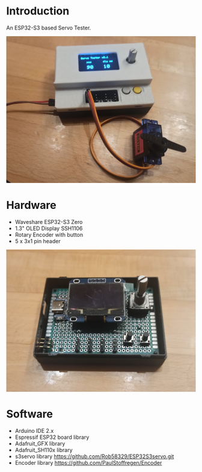 # Introduction

An ESP32-S3 based Servo Tester.

![alt text](images/servo-tester.jpeg)


# Hardware

* Waveshare ESP32-S3 Zero
* 1.3" OLED Display SSH1106
* Rotary Encoder with button
* 5 x 3x1 pin header 

![alt text](images/servo-tester-pcb.jpeg)


# Software

* Arduino IDE 2.x
* Espressif ESP32 board library
* Adafruit_GFX library
* Adafruit_SH110x library
* s3servo library https://github.com/Rob58329/ESP32S3servo.git
*  Encoder library https://github.com/PaulStoffregen/Encoder
